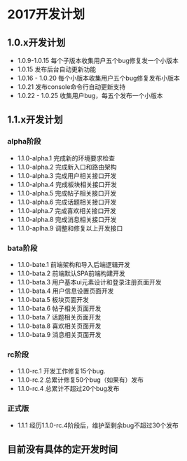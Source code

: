# 2017开发计划

## 1.0.x开发计划

- 1.0.9-1.0.15 每个子版本收集用户五个bug修复发一个小版本
- 1.0.15 发布后台自动更新功能
- 1.0.16 - 1.0.20 每个小版本收集用户五个bug修复发布小版本
- 1.0.21 发布console命令行自动更新支持
- 1.0.22 - 1.0.25 收集用户bug，每五个发布一个小版本


## 1.1.x开发计划

### alpha阶段
- 1.1.0-alpha.1 完成新的环境要求检查
- 1.1.0-alpha.2 完成新入口和路由架构
- 1.1.0-alpha.3 完成用户相关接口开发
- 1.1.0-alpha.4 完成板块相关接口开发
- 1.1.0-alpha.5 完成帖子相关接口开发
- 1.1.0-alpha.6 完成话题相关接口开发
- 1.1.0-alpha.7 完成喜欢相关接口开发
- 1.1.0-alpha.8 完成消息相关接口开发
- 1.1.0-aplha.9 调整和修复以上开发接口

### bata阶段
- 1.1.0-bate.1 前端架构和导入后端逻辑开发
- 1.1.0-bata.2 前端默认SPA前端构建开发
- 1.1.0-bata.3 用户基本ui元素设计和登录注册页面开发
- 1.1.0-bata.4 用户信息设置页面开发
- 1.1.0-bata.5 板块页面开发
- 1.1.0-bata.6 帖子相关页面开发
- 1.1.0-bata.7 话题相关页面开发
- 1.1.0-bata.8 喜欢相关页面开发
- 1.1.0-bata.9 消息相关页面开发

### rc阶段
- 1.1.0-rc.1 开发工作修复15个bug.
- 1.1.0-rc.2 总累计修复50个bug（如果有）发布
- 1.1.0-rc.4 总累计不超过20个bug发布

### 正式版
- 1.1.1 经历1.1.0-rc.4阶段后，维护至剩余bug不超过30个发布


## 目前没有具体的定开发时间
